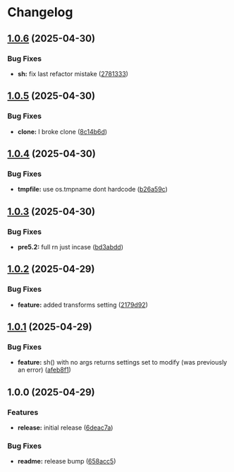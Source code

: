 # Changelog

## [1.0.6](https://github.com/BirdeeHub/shelua/compare/v1.0.5...v1.0.6) (2025-04-30)


### Bug Fixes

* **sh:** fix last refactor mistake ([2781333](https://github.com/BirdeeHub/shelua/commit/2781333ce9ca270c2dba2f6901c2181888e4fa17))

## [1.0.5](https://github.com/BirdeeHub/shelua/compare/v1.0.4...v1.0.5) (2025-04-30)


### Bug Fixes

* **clone:** I broke clone ([8c14b6d](https://github.com/BirdeeHub/shelua/commit/8c14b6db6cd59f0783b1c0d9390b2b1bda7c3650))

## [1.0.4](https://github.com/BirdeeHub/shelua/compare/v1.0.3...v1.0.4) (2025-04-30)


### Bug Fixes

* **tmpfile:** use os.tmpname dont hardcode ([b26a59c](https://github.com/BirdeeHub/shelua/commit/b26a59c4b454ba9f845012dd8bad269e1ad8e190))

## [1.0.3](https://github.com/BirdeeHub/shelua/compare/v1.0.2...v1.0.3) (2025-04-30)


### Bug Fixes

* **pre5.2:** full rn just incase ([bd3abdd](https://github.com/BirdeeHub/shelua/commit/bd3abdd2cb25c07d3292b5917b07c1bc226ebee4))

## [1.0.2](https://github.com/BirdeeHub/shelua/compare/v1.0.1...v1.0.2) (2025-04-29)


### Bug Fixes

* **feature:** added transforms setting ([2179d92](https://github.com/BirdeeHub/shelua/commit/2179d92ff32ba7c9d7c45ddc448ca6291658f94d))

## [1.0.1](https://github.com/BirdeeHub/shelua/compare/v1.0.0...v1.0.1) (2025-04-29)


### Bug Fixes

* **feature:** sh() with no args returns settings set to modify (was previously an error) ([afeb8f1](https://github.com/BirdeeHub/shelua/commit/afeb8f16a4f68b4190c62fa8bc7caef1bafc2957))

## 1.0.0 (2025-04-29)


### Features

* **release:** initial release ([6deac7a](https://github.com/BirdeeHub/shelua/commit/6deac7a79aeb69214d5b8437f2013c597b02c207))


### Bug Fixes

* **readme:** release bump ([658acc5](https://github.com/BirdeeHub/shelua/commit/658acc567422d03d81d85485f1064e5f9e8bb4a2))
